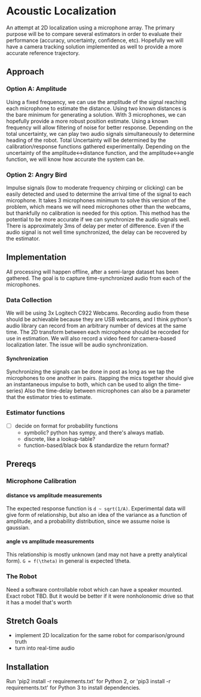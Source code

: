 # Acoustic Localization

An attempt at 2D localization using a microphone array.
The primary purpose will be to compare several estimators in order to evaluate their performance (accuracy, uncertainty, confidence, etc).
Hopefully we will have a camera tracking solution implemented as well to provide a more accurate reference trajectory.

## Approach

### **Option A:** Amplitude

Using a fixed frequency, we can use the amplitude of the signal reaching each microphone to estimate the distance.
Using two known distances is the bare minimum for generating a solution. With 3 microphones, we can hopefully provide a more robust position estimate.
Using a known frequency will allow filtering of noise for better response. Depending on the total uncertainty, we can play two audio signals simultaneously to determine heading of the robot.
Total Uncertainty will be determined by the calibration/response functions gathered experimentally.
Depending on the uncertainty of the amplitude<->distance function, and the amplitude<->angle function, we will know how accurate the system can be.

### **Option 2:** Angry Bird

Impulse signals (low to moderate frequency chirping or clicking) can be easily detected and used to determine the arrival time of the signal to each microphone.
It takes 3 microphones minimum to solve this version of the problem, which means we will need microphones other than the webcams, but thankfully no calibration is needed for this option.
This method has the potential to be more accurate if we can synchronize the audio signals well.
There is approximately 3ms of delay per meter of difference.
Even if the audio signal is not well time synchronized, the delay can be recovered by the estimator.

## **Implementation**

All processing will happen offline, after a semi-large dataset has been gathered. The goal is to capture time-synchronized audio from each of the microphones.

### Data Collection

We will be using 3x Logitech C922 Webcams.
Recording audio from these should be achievable because they are USB webcams, and I think python's audio library can record from an arbitrary number of devices at the same time.
The 2D transform between each microphone should be recorded for use in estimation.
We will also record a video feed for camera-based localization later.
The issue will be audio synchronization.

#### Synchronization

Synchronizing the signals can be done in post as long as we tap the microphones to one another in pairs.
(tapping the mics together should give an instantaneous impulse to both, which can be used to align the time-series)
Also the time-delay between microphones can also be a parameter that the estimator tries to estimate.

### Estimator functions

- [ ] decide on format for probability functions
  - symbolic? python has sympy, and there's always matlab.
  - discrete, like a lookup-table?
  - function-based/black box & standardize the return format?

## Prereqs

### Microphone Calibration

#### distance vs amplitude measurements

The expected response function is ```d ~ sqrt(1/A)```. Experimental data will give form of relationship, but also an idea of the variance as a function of amplitude, and a probability distribution, since we assume noise is gaussian.

#### angle vs amplitude measurements

This relationship is mostly unknown (and may not have a pretty analytical form).  ```G = f(\theta)``` in general is expected \theta.

### The Robot

Need a software controllable robot which can have a speaker mounted.
Exact robot TBD. But it would be better if it were nonholonomic drive so that it has a model that's worth

## Stretch Goals

- implement 2D localization for the same robot for comparison/ground truth
- turn into real-time audio

## Installation

Run 'pip2 install -r requirements.txt' for Python 2, or 'pip3 install -r requirements.txt' for Python 3 to install dependencies.
